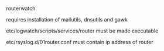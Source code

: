 routerwatch

requires installation of mailutils, dnsutils and gawk

etc/logwatch/scripts/services/router must be made executable

etc/rsyslog.d/01router.conf must contain ip address of router
